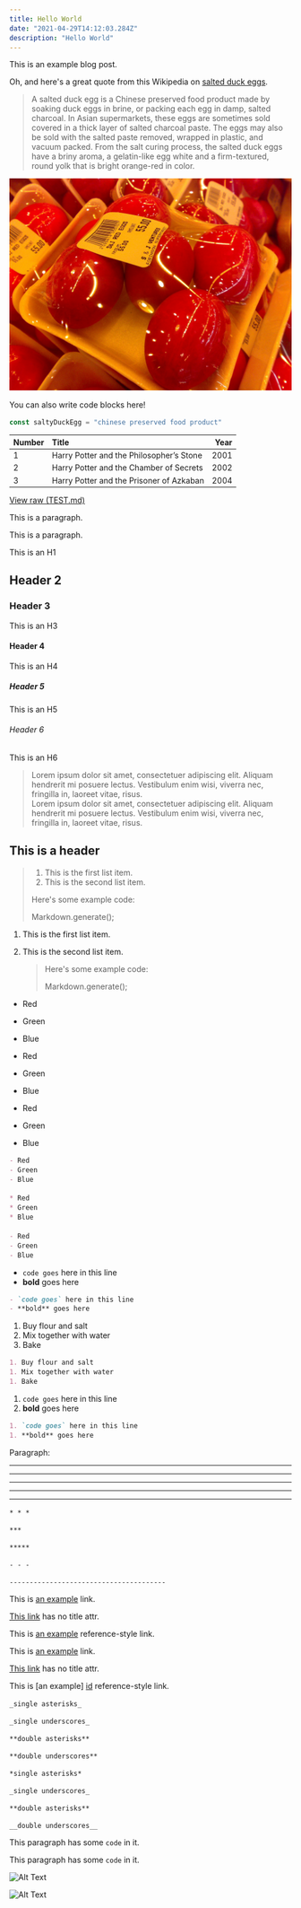 ```yaml
---
title: Hello World
date: "2021-04-29T14:12:03.284Z"
description: "Hello World"
---
```


This is an example blog post.

Oh, and here's a great quote from this Wikipedia on
[salted duck eggs](https://en.wikipedia.org/wiki/Salted_duck_egg).

> A salted duck egg is a Chinese preserved food product made by soaking duck
> eggs in brine, or packing each egg in damp, salted charcoal. In Asian
> supermarkets, these eggs are sometimes sold covered in a thick layer of salted
> charcoal paste. The eggs may also be sold with the salted paste removed,
> wrapped in plastic, and vacuum packed. From the salt curing process, the
> salted duck eggs have a briny aroma, a gelatin-like egg white and a
> firm-textured, round yolk that is bright orange-red in color.

![Chinese Salty Egg](./salty_egg.jpg)

You can also write code blocks here!

```js
const saltyDuckEgg = "chinese preserved food product"
```

| Number | Title                                    | Year |
| :----- | :--------------------------------------- | ---: |
| 1      | Harry Potter and the Philosopher’s Stone | 2001 |
| 2      | Harry Potter and the Chamber of Secrets  | 2002 |
| 3      | Harry Potter and the Prisoner of Azkaban | 2004 |

[View raw (TEST.md)](https://raw.github.com/adamschwartz/github-markdown-kitchen-sink/master/README.md)

This is a paragraph.

This is a paragraph.

This is an H1

## Header 2

### Header 3

This is an H3

#### Header 4

This is an H4

##### Header 5

This is an H5

###### Header 6

This is an H6

> Lorem ipsum dolor sit amet, consectetuer adipiscing elit. Aliquam hendrerit mi posuere lectus. Vestibulum enim wisi, viverra nec, fringilla in, laoreet vitae, risus.  
> Lorem ipsum dolor sit amet, consectetuer adipiscing elit. Aliquam hendrerit mi posuere lectus. Vestibulum enim wisi, viverra nec, fringilla in, laoreet vitae, risus.

## This is a header

> 1. This is the first list item.
> 2. This is the second list item.
>
> Here's some example code:
>
> Markdown.generate();

1. This is the first list item.

2. This is the second list item.
   > Here's some example code:
   >
   > Markdown.generate();

- Red
- Green
- Blue

- Red
- Green
- Blue

- Red
- Green
- Blue

```markdown
- Red
- Green
- Blue

* Red
* Green
* Blue

- Red
- Green
- Blue
```

- `code goes` here in this line
- **bold** goes here

```markdown
- `code goes` here in this line
- **bold** goes here
```

1. Buy flour and salt
1. Mix together with water
1. Bake

```markdown
1. Buy flour and salt
1. Mix together with water
1. Bake
```

1. `code goes` here in this line
1. **bold** goes here

```markdown
1. `code goes` here in this line
1. **bold** goes here
```

Paragraph:

---

---

---

---

---

`* * *`

`***`

`*****`

`- - -`

`---------------------------------------`

This is [an example](http://example.com "Example") link.

[This link](http://example.com) has no title attr.

This is [an example][id] reference-style link.

[id]: http://example.com "Optional Title"

This is [an example](http://example.com "Example") link.

[This link](http://example.com) has no title attr.

This is [an example] [id] reference-style link.

[id]: http://example.com "Optional Title"

`_single asterisks_`

`_single underscores_`

`**double asterisks**`

`**double underscores**`

`*single asterisks*`

`_single underscores_`

`**double asterisks**`

`__double underscores__`

This paragraph has some `code` in it.

This paragraph has some `code` in it.

![Alt Text](https://placehold.it/200x50 "Image Title")

![Alt Text](https://placehold.it/200x50 "Image Title")
